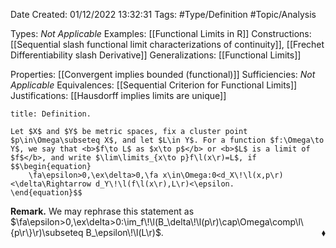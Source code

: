 <div class="topSpace"></div>

Date Created: 01/12/2022 13:32:31
Tags: #Type/Definition #Topic/Analysis

Types: <i>Not Applicable</i>
Examples: [[Functional Limits in R]]
Constructions: [[Sequential slash functional limit characterizations of continuity]], [[Frechet Differentiability slash Derivative]]
Generalizations: [[Functional Limits]]

Properties: [[Convergent implies bounded (functional)]]
Sufficiencies: <i>Not Applicable</i>
Equivalences: [[Sequential Criterion for Functional Limits]]
Justifications: [[Hausdorff implies limits are unique]]

``` ad-Definition
title: Definition.

Let $X$ and $Y$ be metric spaces, fix a cluster point $p\in\Omega\subseteq X$, and let $L\in Y$. For a function $f:\Omega\to Y$, we say that <b>$f\to L$ as $x\to p$</b> or <b>$L$ is a limit of $f$</b>, and write $\lim\limits_{x\to p}f\l(x\r)=L$, if
$$\begin{equation}
    \fa\epsilon>0,\ex\delta>0,\fa x\in\Omega:0<d_X\!\l(x,p\r)<\delta\Rightarrow d_Y\!\l(f\l(x\r),L\r)<\epsilon.
\end{equation}$$

```

<b>Remark.</b> We may rephrase this statement as $\fa\epsilon>0,\ex\delta>0:\im_f\!\l(B_\delta\!\l(p\r)\cap\Omega\comp\l\{p\r\}\r)\subseteq B_\epsilon\!\l(L\r)$.<span style="float:right;">$\blacklozenge$</span>
